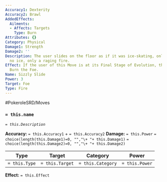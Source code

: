 ```yaml
---
Accuracy1: Dexterity
Accuracy2: Brawl
AddedEffects:
  Ailments:
  - Affects: Targets
    Type: Burn
Attributes: {}
Category: Physical
Damage1: Strength
Damage2: ''
Description: The user slides on the floor as if it was ice-skating, only there is
  no ice, only a raging fire.
Effect: If the user of this Move is at its Final Stage of Evolution, this move fails.
  Burn the Foe.
Name: Sizzly Slide
Power: 3
Target: Foe
Type: Fire
---
```


#PokeroleSRD/Moves

### `= this.name` 
*`= this.Description`*

**Accuracy:** `= this.Accuracy1` + `= this.Accuracy2`
**Damage:** `= this.Power` `= choice(length(this.Damage1)=0, "","\+ "+ this.Damage1)` `= choice(length(this.Damage2)=0, "","\+ "+ this.Damage2)`

| Type          | Target          | Category          | Power          |
| ------------- | --------------- | ----------------  | -------------- |
| `= this.Type` | `= this.Target` | `= this.Category` | `= this.Power` | 

**Effect:** `= this.Effect`